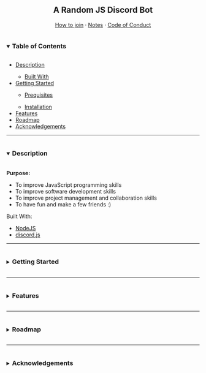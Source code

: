 <h2 align="center">A Random JS Discord Bot</h3>
<p align="center">
    <a href="#" class="default">How to join</a> · 
    <a href="#" class="default">Notes</a> ·
    <a href="#"class="default">Code of Conduct</a>
</p>

<details open>
    <summary><h3 style="display:inline-block">Table of Contents</h3></summary>
    <ul>
        <li><a style="color:inherit;" href="#description">Description</a></li>
            <ul><li><a href="#built-with" style="color:inherit;">Built With</a></li></ul>
        <li><a href="#getting-started" style="color:inherit;">Getting Started</a></li>
            <ul><li><a href="#prerequisites" style="color:inherit;">Prequisites</a></li></ul>
            <ul><li><a href="#installation" style="color:inherit;">Installation</a></li></ul>
        <li><a href="#features" style="color:inherit;">Features</a></li>
        <li><a href="#features" style="color:inherit;">Roadmap</a></li>
        <li><a href="#credits" style="color:inherit;">Acknowledgements</a></li>
    </ul>
</details>
<hr>
<details open>
    <summary><h3 style="display:inline-block"><a id="description" style="color:inherit;">Description</a></h3></summary>
    <br>
    <strong>Purpose:</strong>
    <ul>
        <li>To improve JavaScript programming skills</li>
        <li>To improve software development skills</li>
        <li>To improve project management and collaboration skills</li>
        <li>To have fun and make a few friends :)</li>
    </ul>
    <p><a id="built-with" style="color:inherit;">Built With:</a></p>
    <ul>
        <li><a href="https://nodejs.org/en/">NodeJS</a></li>
        <li><a href="https://discord.js.org/#/">discord.js</a></li>
    </ul>
</details>
<hr>
<details>
    <summary><h3 style="display:inline-block"><a id="getting-started" style="color:inherit;">Getting Started</a></h3></summary>
    <br>
    <p><a id="prerequisites" style="color:inherit;">Prerequisites:</a></p>
    <ul>
        <li><a href="https://nodejs.org/en/" class="default">NodeJS</a></li>
        <li><a href="https://git-scm.com/" class="default">git</a></li>
    </ul>
    <p><a id="installation">Installation:</a></p>
    <ol>
        <li><em>Include installation instructions later</em></li>
    </ul>
</details>
<hr>
<details>
    <summary><h3 style="display:inline-block"><a id="features" style="color:inherit;">Features</a></h3></summary>
    <br>
    <p><em>Put current project features here</em></p>
</details>
<hr>
<details>
    <summary><h3 style="display:inline-block"><a id="roadmap" style="color:inherit;">Roadmap</a></h3></summary>
    <br>
    <p><em>Put planned features here</em></p>
</details>
<hr>
<details>
    <summary><h3 style="display:inline-block"><a id="credits" style="color:inherit;">Acknowledgements</a></h3></summary>
    <br>
    <ul>
        <li><a href="https://github.com/othneildrew/Best-README-Template">README.md template</a></li>
        <li><a href="https://eloquentjavascript.net/">Elquent JavaScript</a></li>
        <li><a href="javascript.info">javascript.info</a></li>
    </ul>
</details>